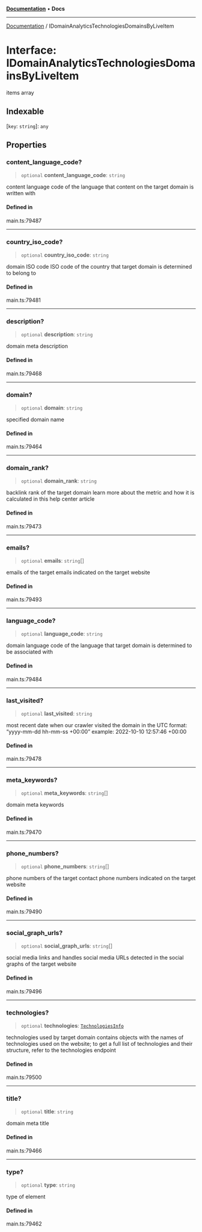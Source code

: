 [**Documentation**](../README.md) • **Docs**

***

[Documentation](../README.md) / IDomainAnalyticsTechnologiesDomainsByLiveItem

# Interface: IDomainAnalyticsTechnologiesDomainsByLiveItem

items array

## Indexable

 \[`key`: `string`\]: `any`

## Properties

### content\_language\_code?

> `optional` **content\_language\_code**: `string`

content language
code of the language that content on the target domain is written with

#### Defined in

main.ts:79487

***

### country\_iso\_code?

> `optional` **country\_iso\_code**: `string`

domain ISO code
ISO code of the country that target domain is determined to belong to

#### Defined in

main.ts:79481

***

### description?

> `optional` **description**: `string`

domain meta description

#### Defined in

main.ts:79468

***

### domain?

> `optional` **domain**: `string`

specified domain name

#### Defined in

main.ts:79464

***

### domain\_rank?

> `optional` **domain\_rank**: `string`

backlink rank of the target domain
learn more about the metric and how it is calculated in this help center article

#### Defined in

main.ts:79473

***

### emails?

> `optional` **emails**: `string`[]

emails of the target
emails indicated on the target website

#### Defined in

main.ts:79493

***

### language\_code?

> `optional` **language\_code**: `string`

domain language
code of the language that target domain is determined to be associated with

#### Defined in

main.ts:79484

***

### last\_visited?

> `optional` **last\_visited**: `string`

most recent date when our crawler visited the domain
in the UTC format: “yyyy-mm-dd hh-mm-ss +00:00”
example:
2022-10-10 12:57:46 +00:00

#### Defined in

main.ts:79478

***

### meta\_keywords?

> `optional` **meta\_keywords**: `string`[]

domain meta keywords

#### Defined in

main.ts:79470

***

### phone\_numbers?

> `optional` **phone\_numbers**: `string`[]

phone numbers of the target
contact phone numbers indicated on the target website

#### Defined in

main.ts:79490

***

### social\_graph\_urls?

> `optional` **social\_graph\_urls**: `string`[]

social media links and handles
social media URLs detected in the social graphs of the target website

#### Defined in

main.ts:79496

***

### technologies?

> `optional` **technologies**: [`TechnologiesInfo`](../classes/TechnologiesInfo.md)

technologies used by target domain
contains objects with the names of technologies used on the website;
to get a full list of technologies and their structure, refer to the technologies endpoint

#### Defined in

main.ts:79500

***

### title?

> `optional` **title**: `string`

domain meta title

#### Defined in

main.ts:79466

***

### type?

> `optional` **type**: `string`

type of element

#### Defined in

main.ts:79462
